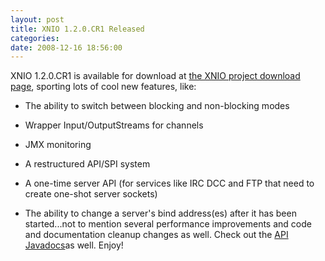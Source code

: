 ```yaml
---
layout: post
title: XNIO 1.2.0.CR1 Released
categories: 
date: 2008-12-16 18:56:00
---
```

 XNIO 1.2.0.CR1 is available for download at <a href="http://www.jboss.org/xnio/downloads/">the XNIO project download page</a>, sporting lots of cool new features, like:

* The ability to switch between blocking and non\-blocking modes

* Wrapper Input/OutputStreams for channels

* JMX monitoring

* A restructured API/SPI system

* A one\-time server API (for services like IRC DCC and FTP that need to create one\-shot server sockets)

* The ability to change a server's bind address(es) after it has been started...not to mention several performance improvements and code and documentation cleanup changes as well. Check out the <a href="http://docs.jboss.org/xnio/1.2.0.CR1/api/">API Javadocs</a>as well. Enjoy!